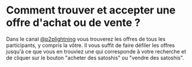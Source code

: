 # Comment trouver et accepter une offre d'achat ou de vente ?

Dans le canal [@p2plightning](https://t.me/p2plightning) vous trouverez les offres de tous les participants, y compris la vôtre. Il vous suffit de faire défiler les offres jusqu'à ce que vous en trouviez une qui corresponde à votre recherche et de cliquer sur le bouton "acheter des satoshis" ou "vendre des satoshis".